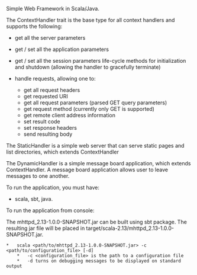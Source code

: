 Simple Web Framework in Scala/Java.

The ContextHandler trait is  the base type for all context handlers and supports the following:

* get all the server parameters

* get / set all the application parameters

* get / set all the session parameters life-cycle methods for initialization and shutdown (allowing the handler to gracefully terminate)

* handle requests, allowing one to:
    * get all request headers
    * get requested URI
    * get all request parameters (parsed GET query parameters)
    * get request method (currently only GET is supported)
    * get remote client address information
    * set result code
    * set response headers
    * send resulting body 
    
The StaticHandler is a simple web server that can serve static pages and list directories, which extends ContextHandler

The DynamicHandler is a simple message board application, which extends ContextHandler. A message board application allows user to leave messages to one another.

To run the application, you must have: 

* scala, sbt, java.

To run the application from console:

The mhttpd_2.13-1.0.0-SNAPSHOT.jar can be built using sbt package. The resulting jar file will be placed in target/scala-2.13/mhttpd_2.13-1.0.0-SNAPSHOT.jar.

    *   scala <path/to/mhttpd_2.13-1.0.0-SNAPSHOT.jar> -c <path/to/configuration_file> [-d]
        *   -c <configuration_file> is the path to a configuration file
        *   -d turns on debugging messages to be displayed on standard output